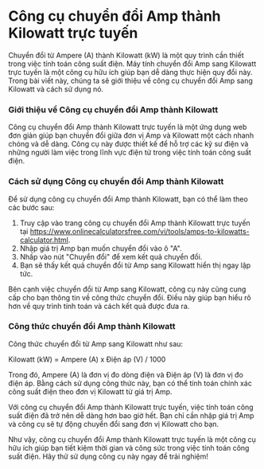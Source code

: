Công cụ chuyển đổi Amp thành Kilowatt trực tuyến
================================================

Chuyển đổi từ Ampere (A) thành Kilowatt (kW) là một quy trình cần thiết trong việc tính toán công suất điện. Máy tính chuyển đổi Amp sang Kilowatt trực tuyến là một công cụ hữu ích giúp bạn dễ dàng thực hiện quy đổi này. Trong bài viết này, chúng ta sẽ giới thiệu về công cụ chuyển đổi Amp sang Kilowatt và cách sử dụng nó.

### Giới thiệu về Công cụ chuyển đổi Amp thành Kilowatt

Công cụ chuyển đổi Amp thành Kilowatt trực tuyến là một ứng dụng web đơn giản giúp bạn chuyển đổi giữa đơn vị Amp và Kilowatt một cách nhanh chóng và dễ dàng. Công cụ này được thiết kế để hỗ trợ các kỹ sư điện và những người làm việc trong lĩnh vực điện tử trong việc tính toán công suất điện.

### Cách sử dụng Công cụ chuyển đổi Amp thành Kilowatt

Để sử dụng công cụ chuyển đổi Amp thành Kilowatt, bạn có thể làm theo các bước sau:

1. Truy cập vào trang công cụ chuyển đổi Amp thành Kilowatt trực tuyến tại <https://www.onlinecalculatorsfree.com/vi/tools/amps-to-kilowatts-calculator.html>.
2. Nhập giá trị Amp bạn muốn chuyển đổi vào ô "A".
3. Nhấp vào nút "Chuyển đổi" để xem kết quả chuyển đổi.
4. Bạn sẽ thấy kết quả chuyển đổi từ Amp sang Kilowatt hiển thị ngay lập tức.

Bên cạnh việc chuyển đổi từ Amp sang Kilowatt, công cụ này cũng cung cấp cho bạn thông tin về công thức chuyển đổi. Điều này giúp bạn hiểu rõ hơn về quy trình tính toán và cách kết quả được đưa ra.

### Công thức chuyển đổi Amp thành Kilowatt

Công thức chuyển đổi từ Amp sang Kilowatt như sau:

Kilowatt (kW) = Ampere (A) x Điện áp (V) / 1000

Trong đó, Ampere (A) là đơn vị đo dòng điện và Điện áp (V) là đơn vị đo điện áp. Bằng cách sử dụng công thức này, bạn có thể tính toán chính xác công suất điện theo đơn vị Kilowatt từ giá trị Amp.

Với công cụ chuyển đổi Amp thành Kilowatt trực tuyến, việc tính toán công suất điện đã trở nên dễ dàng hơn bao giờ hết. Bạn chỉ cần nhập giá trị Amp và công cụ sẽ tự động chuyển đổi sang đơn vị Kilowatt cho bạn.

Như vậy, công cụ chuyển đổi Amp thành Kilowatt trực tuyến là một công cụ hữu ích giúp bạn tiết kiệm thời gian và công sức trong việc tính toán công suất điện. Hãy thử sử dụng công cụ này ngay để trải nghiệm!